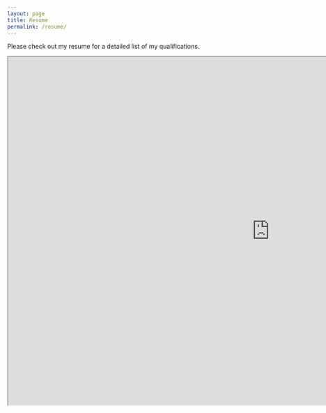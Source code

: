 ```yaml
---
layout: page
title: Resume
permalink: /resume/
---
```


Please check out my resume for a detailed list of my qualifications.

<iframe src="https://docs.google.com/document/d/1J_sjBw0UQfN3VL4k6Vq6e6EY7fPXQr-soo7L1a2GzSU/edit" style="height:800px;width:1200px;" title="Alison's Resume"></iframe>

[jekyll-organization]: https://github.com/jekyll
